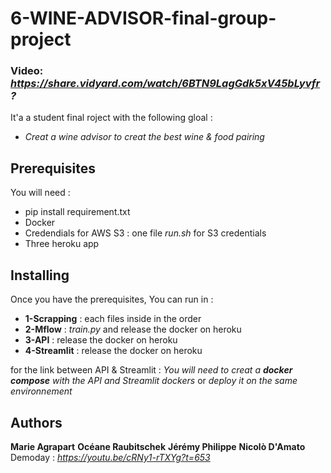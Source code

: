 # 6-WINE-ADVISOR-final-group-project

### Video: *https://share.vidyard.com/watch/6BTN9LagGdk5xV45bLyvfr?*

It'a a student final roject with the following gloal : 

- *Creat a wine advisor to creat the best wine & food pairing*

## Prerequisites

You will need : 
- pip install requirement.txt 
- Docker 
- Credendials for AWS S3 : one file *run.sh* for S3 credentials 
- Three heroku app 


## Installing 

Once you have the prerequisites, 
You can run in : 
- **1-Scrapping** : each files inside in the order 
- **2-Mflow** : *train.py* and release the docker on heroku 
- **3-API** : release the docker on heroku
- **4-Streamlit** : release the docker on heroku 

for the link between API & Streamlit : 
*You will need to creat a **docker compose** with the API and Streamlit dockers* or
*deploy it on the same environnement* 

## Authors

**Marie Agrapart** **Océane Raubitschek** **Jérémy Philippe** **Nicolò D'Amato** 
Demoday : *https://youtu.be/cRNy1-rTXYg?t=653*